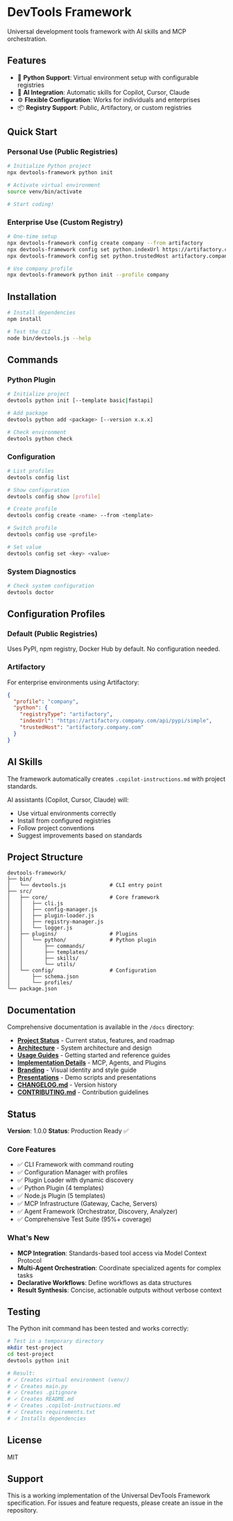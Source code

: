 # DevTools Framework

Universal development tools framework with AI skills and MCP orchestration.

## Features

- 🐍 **Python Support**: Virtual environment setup with configurable registries
- 🤖 **AI Integration**: Automatic skills for Copilot, Cursor, Claude
- ⚙️ **Flexible Configuration**: Works for individuals and enterprises
- 📦 **Registry Support**: Public, Artifactory, or custom registries

## Quick Start

### Personal Use (Public Registries)
```bash
# Initialize Python project
npx devtools-framework python init

# Activate virtual environment
source venv/bin/activate

# Start coding!
```

### Enterprise Use (Custom Registry)
```bash
# One-time setup
npx devtools-framework config create company --from artifactory
npx devtools-framework config set python.indexUrl https://artifactory.company.com/api/pypi/simple
npx devtools-framework config set python.trustedHost artifactory.company.com

# Use company profile
npx devtools-framework python init --profile company
```

## Installation

```bash
# Install dependencies
npm install

# Test the CLI
node bin/devtools.js --help
```

## Commands

### Python Plugin
```bash
# Initialize project
devtools python init [--template basic|fastapi]

# Add package
devtools python add <package> [--version x.x.x]

# Check environment
devtools python check
```

### Configuration
```bash
# List profiles
devtools config list

# Show configuration
devtools config show [profile]

# Create profile
devtools config create <name> --from <template>

# Switch profile
devtools config use <profile>

# Set value
devtools config set <key> <value>
```

### System Diagnostics
```bash
# Check system configuration
devtools doctor
```

## Configuration Profiles

### Default (Public Registries)

Uses PyPI, npm registry, Docker Hub by default. No configuration needed.

### Artifactory

For enterprise environments using Artifactory:
```json
{
  "profile": "company",
  "python": {
    "registryType": "artifactory",
    "indexUrl": "https://artifactory.company.com/api/pypi/simple",
    "trustedHost": "artifactory.company.com"
  }
}
```

## AI Skills

The framework automatically creates `.copilot-instructions.md` with project standards.

AI assistants (Copilot, Cursor, Claude) will:
- Use virtual environments correctly
- Install from configured registries
- Follow project conventions
- Suggest improvements based on standards

## Project Structure

```
devtools-framework/
├── bin/
│   └── devtools.js              # CLI entry point
├── src/
│   ├── core/                    # Core framework
│   │   ├── cli.js
│   │   ├── config-manager.js
│   │   ├── plugin-loader.js
│   │   ├── registry-manager.js
│   │   └── logger.js
│   ├── plugins/                 # Plugins
│   │   └── python/              # Python plugin
│   │       ├── commands/
│   │       ├── templates/
│   │       ├── skills/
│   │       └── utils/
│   └── config/                  # Configuration
│       ├── schema.json
│       └── profiles/
└── package.json
```

## Documentation

Comprehensive documentation is available in the `/docs` directory:

- **[Project Status](docs/PROJECT_STATUS.md)** - Current status, features, and roadmap
- **[Architecture](docs/architecture/)** - System architecture and design
- **[Usage Guides](docs/guides/)** - Getting started and reference guides
- **[Implementation Details](docs/implementation/)** - MCP, Agents, and Plugins
- **[Branding](docs/branding/)** - Visual identity and style guide
- **[Presentations](docs/presentations/)** - Demo scripts and presentations
- **[CHANGELOG.md](CHANGELOG.md)** - Version history
- **[CONTRIBUTING.md](CONTRIBUTING.md)** - Contribution guidelines

## Status

**Version**: 1.0.0
**Status**: Production Ready ✅

### Core Features
- ✅ CLI Framework with command routing
- ✅ Configuration Manager with profiles
- ✅ Plugin Loader with dynamic discovery
- ✅ Python Plugin (4 templates)
- ✅ Node.js Plugin (5 templates)
- ✅ MCP Infrastructure (Gateway, Cache, Servers)
- ✅ Agent Framework (Orchestrator, Discovery, Analyzer)
- ✅ Comprehensive Test Suite (95%+ coverage)

### What's New
- **MCP Integration**: Standards-based tool access via Model Context Protocol
- **Multi-Agent Orchestration**: Coordinate specialized agents for complex tasks
- **Declarative Workflows**: Define workflows as data structures
- **Result Synthesis**: Concise, actionable outputs without verbose context

## Testing

The Python init command has been tested and works correctly:

```bash
# Test in a temporary directory
mkdir test-project
cd test-project
devtools python init

# Result:
# ✓ Creates virtual environment (venv/)
# ✓ Creates main.py
# ✓ Creates .gitignore
# ✓ Creates README.md
# ✓ Creates .copilot-instructions.md
# ✓ Creates requirements.txt
# ✓ Installs dependencies
```

## License

MIT

## Support

This is a working implementation of the Universal DevTools Framework specification.
For issues and feature requests, please create an issue in the repository.
